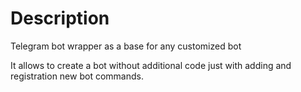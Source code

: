 Description
===========

Telegram bot wrapper as a base for any customized bot

It allows to create a bot without additional code 
just with adding and registration new bot commands.  
